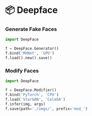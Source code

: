 📦 Deepface
=======================


### Generate Fake Faces

```py
import DeepFace

f = DeepFace.Generator()
f.bind('MXNet', 'GPU')
f.load().new().save()
```



### Modify Faces

```py
import DeepFace

f = DeepFace.Modifier()
f.bind('PyTorch', 'CPU')
f.load('StarGAN', 'CelebA')
f.infer(img, args)
f.save(path='./imgs/', prefix='mod_')
```



